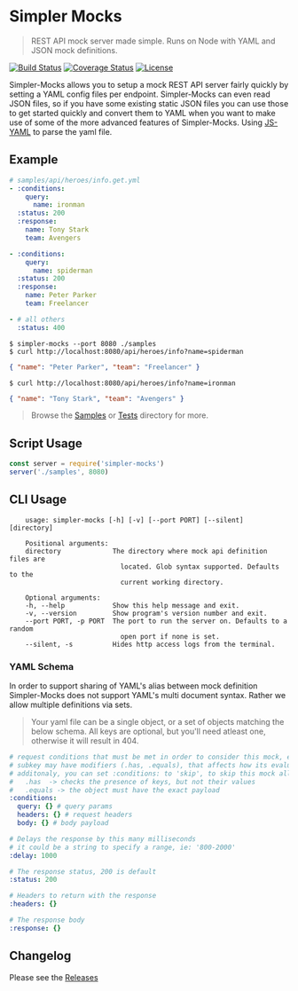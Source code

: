 # Simpler Mocks

> REST API mock server made simple. Runs on Node with YAML and JSON mock definitions.

[![Build Status](https://travis-ci.org/RonaldJerez/simpler-mocks.svg?branch=master)](https://travis-ci.org/RonaldJerez/simpler-mocks)
[![Coverage Status](https://coveralls.io/repos/github/RonaldJerez/simpler-mocks/badge.svg?branch=master)](https://coveralls.io/github/RonaldJerez/simpler-mocks?branch=master)
[![License](https://img.shields.io/badge/license-MIT-blue.svg)](LICENSE)

Simpler-Mocks allows you to setup a mock REST API server fairly quickly by setting a YAML config files per endpoint. Simpler-Mocks can even read JSON files, so if you have some existing static JSON files you can use those to get started quickly and convert them to YAML when you want to make use of some of the more advanced features of Simpler-Mocks. Using [JS-YAML](https://github.com/nodeca/js-yaml) to parse the yaml file.

## Example

```yaml
# samples/api/heroes/info.get.yml
- :conditions:
    query:
      name: ironman
  :status: 200
  :response:
    name: Tony Stark
    team: Avengers

- :conditions:
    query:
      name: spiderman
  :status: 200
  :response:
    name: Peter Parker
    team: Freelancer

- # all others
  :status: 400
```

```
$ simpler-mocks --port 8080 ./samples
$ curl http://localhost:8080/api/heroes/info?name=spiderman
```

```json
{ "name": "Peter Parker", "team": "Freelancer" }
```

```
$ curl http://localhost:8080/api/heroes/info?name=ironman
```

```json
{ "name": "Tony Stark", "team": "Avengers" }
```

> Browse the [Samples](samples/) or [Tests](tests/) directory for more.

## Script Usage

```js
const server = require('simpler-mocks')
server('./samples', 8080)
```

## CLI Usage

```
    usage: simpler-mocks [-h] [-v] [--port PORT] [--silent] [directory]

    Positional arguments:
    directory             The directory where mock api definition files are
                            located. Glob syntax supported. Defaults to the
                            current working directory.

    Optional arguments:
    -h, --help            Show this help message and exit.
    -v, --version         Show program's version number and exit.
    --port PORT, -p PORT  The port to run the server on. Defaults to a random
                            open port if none is set.
    --silent, -s          Hides http access logs from the terminal.
```

### YAML Schema

In order to support sharing of YAML's alias between mock definition Simpler-Mocks does not support YAML's multi document syntax. Rather we allow multiple definitions via sets.

> Your yaml file can be a single object, or a set of objects matching the below schema. All keys are optional, but you'll need atleast one, otherwise it will result in 404.

```yaml
# request conditions that must be met in order to consider this mock, each
# subkey may have modifiers (.has, .equals), that affects how its evaluated.
# additonaly, you can set :conditions: to 'skip', to skip this mock all together.
#   .has  -> checks the presence of keys, but not their values
#   .equals -> the object must have the exact payload
:conditions:
  query: {} # query params
  headers: {} # request headers
  body: {} # body payload

# Delays the response by this many milliseconds
# it could be a string to specify a range, ie: '800-2000'
:delay: 1000

# The response status, 200 is default
:status: 200

# Headers to return with the response
:headers: {}

# The response body
:response: {}
```

## Changelog

Please see the [Releases](https://github.com/ronaldjerez/simpler-mocks/releases)
